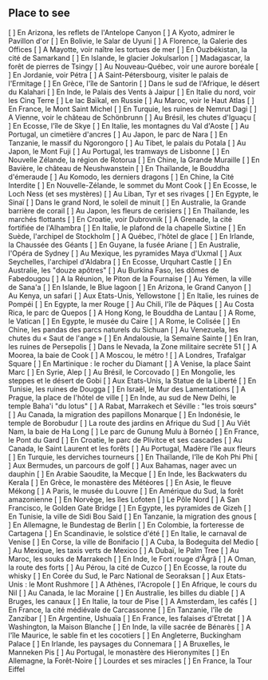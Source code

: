 ## Place to see

[ ] En Arizona, les reflets de l'Antelope Canyon
[ ] A Kyoto, admirer le Pavillon d'or
[ ] En Bolivie, le Salar de Uyuni
[ ] A Florence, la Galerie des Offices
[ ] A Mayotte, voir naître les tortues de mer
[ ] En Ouzbékistan, la cité de Samarkand
[ ] En Islande, le glacier Jokulsarlon
[ ] Madagascar, la forêt de pierres de Tsingy
[ ] Au Nouveau-Québec, voir une aurore boréale
[ ] En Jordanie, voir Pétra
[ ] A Saint-Pétersbourg, visiter le palais de l'Ermitage
[ ] En Grèce, l'île de Santorin
[ ] Dans le sud de l'Afrique, le désert du Kalahari
[ ] En Inde, le Palais des Vents à Jaipur
[ ] En Italie du nord, voir les Cinq Terre
[ ] Le lac Baïkal, en Russie
[ ] Au Maroc, voir le Haut Atlas
[ ] En France, le Mont Saint Michel
[ ] En Turquie, les ruines de Nemrut Dagi
[ ] A Vienne, voir le château de Schönbrunn
[ ] Au Brésil, les chutes d'Iguaçu
[ ] En Ecosse, l'île de Skye
[ ] En Italie, les montagnes du Val d'Aoste
[ ] Au Portugal, un cimetière d'ancres
[ ] Au Japon, le parc de Nara
[ ] En Tanzanie, le massif du Ngorongoro
[ ] Au Tibet, le palais du Potala
[ ] Au Japon, le Mont Fuji
[ ] Au Portugal, les tramways de Lisbonne
[ ] En Nouvelle Zélande, la région de Rotorua
[ ] En Chine, la Grande Muraille
[ ] En Bavière, le château de Neushwanstein
[ ] En Thaïlande, le Bouddha d'émeraude
[ ] Au Komodo, les derniers dragons
[ ] En Chine, la Cité Interdite
[ ] En Nouvelle-Zélande, le sommet du Mont Cook
[ ] En Ecosse, le Loch Ness (et ses mystères)
[ ] Au Liban, Tyr et ses rivages
[ ] En Egypte, le Sinaï
[ ] Dans le grand Nord, le soleil de minuit
[ ] En Australie, la Grande barrière de corail
[ ] Au Japon, les fleurs de cerisiers
[ ] En Thaïlande, les marchés flottants
[ ] En Croatie, voir Dubrovnik
[ ] A Grenade, la cité fortifiée de l'Alhambra
[ ] En Italie, le plafond de la chapelle Sixtine
[ ] En Suède, l'archipel de Stockholm
[ ] A Québec, l'hôtel de glace
[ ] En Irlande, la Chaussée des Géants
[ ] En Guyane, la fusée Ariane
[ ] En Australie, l'Opéra de Sydney
[ ] Au Mexique, les pyramides Maya d'Uxmal
[ ] Aux Seychelles, l'archipel d'Aldabra
[ ] En Ecosse, Urquhart Castle
[ ] En Australie, les "douze apôtres"
[ ] Au Burkina Faso, les dômes de Fabedougou
[ ] A la Réunion, le Piton de la Fournaise
[ ] Au Yémen, la ville de Sana'a
[ ] En Islande, le Blue lagoon
[ ] En Arizona, le Grand Canyon
[ ] Au Kenya, un safari
[ ] Aux Etats-Unis, Yellowstone
[ ] En Italie, les ruines de Pompéi
[ ] En Egypte, la mer Rouge
[ ] Au Chili, l'île de Pâques
[ ] Au Costa Rica, le parc de Quepos
[ ] A Hong Kong, le Bouddha de Lantau
[ ] A Rome, le Vatican
[ ] En Egypte, le musée du Caire
[ ] A Rome, le Colisée
[ ] En Chine, les pandas des parcs naturels du Sichuan
[ ] Au Venezuela, les chutes du « Saut de l'ange »
[ ] En Andalousie, la Semaine Sainte
[ ] En Iran, les ruines de Persepolis
[ ] Dans le Nevada, la Zone militaire secrète 51
[ ] A Moorea, la baie de Cook
[ ] A Moscou, le métro !
[ ] A Londres, Trafalgar Square
[ ] En Martinique : le rocher du Diamant
[ ] A Venise, la place Saint Marc
[ ] En Syrie, Alep
[ ] Au Brésil, le Corcovado
[ ] En Mongolie, les steppes et le désert de Gobi
[ ] Aux Etats-Unis, la Statue de la Liberté
[ ] En Tunisie, les ruines de Dougga
[ ] En Israël, le Mur des Lamentations
[ ] A Prague, la place de l'hôtel de ville
[ ] En Inde, au sud de New Delhi, le temple Baha'i "du lotus"
[ ] A Rabat, Marrakech et Séville : "les trois sœurs"
[ ] Au Canada, la migration des papillons Monarque
[ ] En Indonésie, le temple de Borobudur
[ ] La route des jardins en Afrique du Sud
[ ] Au Viêt Nam, la baie de Ha Long
[ ] Le parc de Gunung Mulu à Bornéo
[ ] En France, le Pont du Gard
[ ] En Croatie, le parc de Plivitce et ses cascades
[ ] Au Canada, le Saint Laurent et les forêts
[ ] Au Portugal, Madère l'île aux fleurs
[ ] En Turquie, les derviches tourneurs
[ ] En Thaïlande, l'île de Koh Phi Phi
[ ] Aux Bermudes, un parcours de golf
[ ] Aux Bahamas, nager avec un dauphin
[ ] En Arabie Saoudite, la Mecque
[ ] En Inde, les Backwaters du Kerala
[ ] En Grèce, le monastère des Météores
[ ] En Asie, le fleuve Mékong
[ ] A Paris, le musée du Louvre
[ ] En Amérique du Sud, la forêt amazonienne
[ ] En Norvège, les îles Lofoten
[ ] Le Pôle Nord
[ ] A San Francisco, le Golden Gate Bridge
[ ] En Egypte, les pyramides de Gizeh
[ ] En Tunisie, la ville de Sidi Bou Said
[ ] En Tanzanie, la migration des gnous
[ ] En Allemagne, le Bundestag de Berlin
[ ] En Colombie, la forteresse de Cartagena
[ ] En Scandinavie, le solstice d'été
[ ] En Italie, le carnaval de Venise
[ ] En Corse, la ville de Bonifacio
[ ] A Cuba, la Bodeguita del Medio
[ ] Au Mexique, les taxis verts de Mexico
[ ] A Dubaï, le Palm Tree
[ ] Au Maroc, les souks de Marrakech
[ ] En Inde, le Fort rouge d'Âgrâ
[ ] A Oman, la route des forts
[ ] Au Pérou, la cité de Cuzco
[ ] En Ecosse, la route du whisky
[ ] En Corée du Sud, le Parc National de Seoraksan
[ ] Aux Etats-Unis : le Mont Rushmore
[ ] A Athènes, l'Acropole
[ ] En Afrique, le cours du Nil
[ ] Au Canada, le lac Moraine
[ ] En Australie, les billes du diable
[ ] A Bruges, les canaux
[ ] En Italie, la tour de Pise
[ ] A Amsterdam, les cafés
[ ] En France, la cité médiévale de Carcassonne
[ ] En Tanzanie, l'île de Zanzibar
[ ] En Argentine, Ushuaïa
[ ] En France, les falaises d'Etretat
[ ] A Washington, la Maison Blanche
[ ] En Inde, la ville sacrée de Bénarès
[ ] A l'île Maurice, le sable fin et les cocotiers
[ ] En Angleterre, Buckingham Palace
[ ] En Irlande, les paysages du Connemara
[ ] A Bruxelles, le Manneken Pis
[ ] Au Portugal, le monastère des Hieronymites
[ ] En Allemagne, la Forêt-Noire
[ ] Lourdes et ses miracles
[ ] En France, la Tour Eiffel
